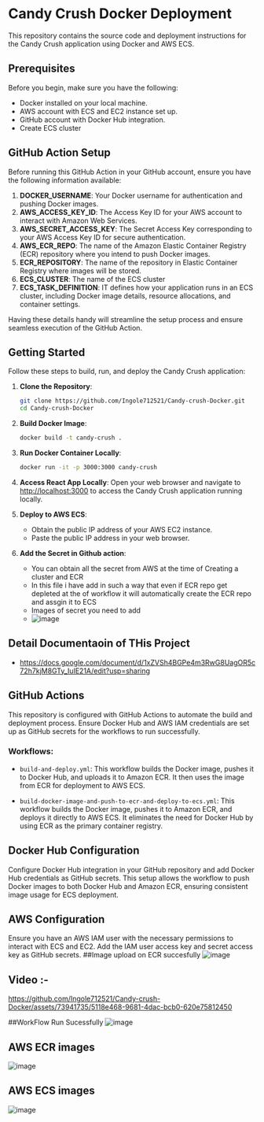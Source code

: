 # Candy Crush Docker Deployment

This repository contains the source code and deployment instructions for the Candy Crush application using Docker and AWS ECS.

## Prerequisites

Before you begin, make sure you have the following:

- Docker installed on your local machine.
- AWS account with ECS and EC2 instance set up.
- GitHub account with Docker Hub integration.
- Create ECS cluster 

## GitHub Action Setup

Before running this GitHub Action in your GitHub account, ensure you have the following information available:

1. **DOCKER_USERNAME**: Your Docker username for authentication and pushing Docker images.
2. **AWS_ACCESS_KEY_ID**: The Access Key ID for your AWS account to interact with Amazon Web Services.
3. **AWS_SECRET_ACCESS_KEY**: The Secret Access Key corresponding to your AWS Access Key ID for secure authentication.
4. **AWS_ECR_REPO**: The name of the Amazon Elastic Container Registry (ECR) repository where you intend to push Docker images.
5. **ECR_REPOSITORY**: The name of the repository in Elastic Container Registry where images will be stored.
6. **ECS_CLUSTER**: The name of the ECS cluster
7. **ECS_TASK_DEFINITION**: IT defines how your application runs in an ECS cluster, including Docker image details, resource allocations, and container settings.

Having these details handy will streamline the setup process and ensure seamless execution of the GitHub Action.

## Getting Started

Follow these steps to build, run, and deploy the Candy Crush application:

1. **Clone the Repository**: 
   ```bash
   git clone https://github.com/Ingole712521/Candy-crush-Docker.git
   cd Candy-crush-Docker
   ```

2. **Build Docker Image**: 
   ```bash
   docker build -t candy-crush .
   ```

3. **Run Docker Container Locally**: 
   ```bash
   docker run -it -p 3000:3000 candy-crush
   ```

4. **Access React App Locally**: 
   Open your web browser and navigate to [http://localhost:3000](http://localhost:3000) to access the Candy Crush application running locally.

5. **Deploy to AWS ECS**: 
   - Obtain the public IP address of your AWS EC2 instance.
   - Paste the public IP address in your web browser.
     
6. **Add the Secret in Github action**: 
   - You can obtain all the secret from AWS at the time of Creating a cluster and ECR 
   - In this file i have add in such a way that even if ECR repo get depleted  at the of workflow it will automatically create the ECR repo and assgin it to ECS
   - Images of secret you need to add
   - ![image](https://github.com/user-attachments/assets/f8349666-1d3d-42bf-af2d-3b778faf30fe)

## Detail Documentaoin of THis Project 
   - https://docs.google.com/document/d/1xZVSh4BGPe4m3RwG8UagOR5c72h7kjM8GTy_IuIE21A/edit?usp=sharing
## GitHub Actions

This repository is configured with GitHub Actions to automate the build and deployment process. Ensure Docker Hub and AWS IAM credentials are set up as GitHub secrets for the workflows to run successfully.

### Workflows:
- `build-and-deploy.yml`: This workflow builds the Docker image, pushes it to Docker Hub, and uploads it to Amazon ECR. It then uses the image from ECR for deployment to AWS ECS.

- `build-docker-image-and-push-to-ecr-and-deploy-to-ecs.yml`: This workflow builds the Docker image, pushes it to Amazon ECR, and deploys it directly to AWS ECS. It eliminates the need for Docker Hub by using ECR as the primary container registry.

## Docker Hub Configuration

Configure Docker Hub integration in your GitHub repository and add Docker Hub credentials as GitHub secrets. This setup allows the workflow to push Docker images to both Docker Hub and Amazon ECR, ensuring consistent image usage for ECS deployment.

## AWS Configuration
Ensure you have an AWS IAM user with the necessary permissions to interact with ECS and EC2. Add the IAM user access key and secret access key as GitHub secrets.
##Image upload on ECR succesfully 
![image](https://github.com/Ingole712521/Candy-crush-Docker/assets/73941735/ef62dd64-3c5f-4eef-bfa1-46a1ddd40c18)

## Video :- 
https://github.com/Ingole712521/Candy-crush-Docker/assets/73941735/5118e468-9681-4dac-bcb0-620e75812450





##WorkFlow Run Sucessfully
![image](https://github.com/user-attachments/assets/341933cd-8919-4c3c-b514-7a7cbca6b036)

## AWS ECR images
![image](https://github.com/Ingole712521/Candy-crush-Docker/assets/73941735/6dfa2b87-f0e5-4cfd-be52-0456a84298e1)

## AWS ECS images
![image](https://github.com/user-attachments/assets/e8a06e67-7290-4a34-a0c5-125b2e72dc2f)
